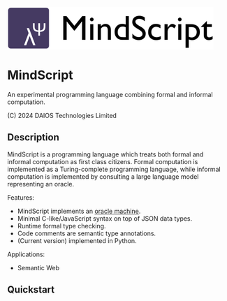 ![mindscript](media/mindscript.png)

# MindScript

An experimental programming language combining formal and informal computation.

(C) 2024 DAIOS Technologies Limited

## Description

MindScript is a programming language which treats both formal and informal
computation as first class citizens. Formal computation is implemented as
a Turing-complete programming language, while informal computation is 
implemented by consulting a large language model representing an oracle.

Features:

- MindScript implements an [oracle machine](https://en.wikipedia.org/wiki/Oracle_machine).
- Minimal C-like/JavaScript syntax on top of JSON data types.
- Runtime formal type checking.
- Code comments are semantic type annotations.
- (Current version) implemented in Python.


Applications:
- Semantic Web


## Quickstart



